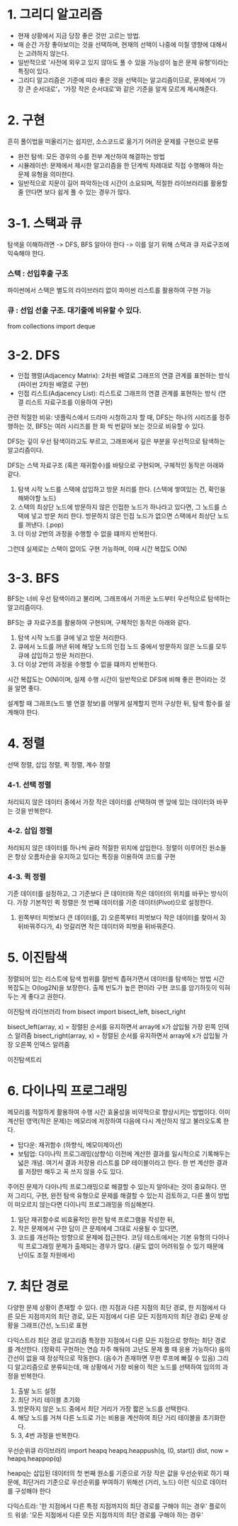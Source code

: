 # 1. 그리디 알고리즘
- 현재 상황에서 지금 당장 좋은 것만 고르는 방법.
- 매 순간 가장 좋아보이는 것을 선택하며, 현재의 선택이 나중에 미칠 영향에 대해서는 고려하지 않는다. 
- 일반적으로 '사전에 외우고 있지 않아도 풀 수 있을 가능성이 높은 문제 유형’이라는 특징이 있다.
- 그리디 알고리즘은 기준에 따라 좋은 것을 선택히는 알고리즘이므로, 문제에서 ‘가장 큰 순서대로’，‘가장 작은 순서대로’와 같은 기준을 알게 모르게 제시해준다. 

# 2. 구현
흔히 풀이법을 떠올리기는 쉽지만, 소스코드로 옮기기 어려운 문제를 구현으로 분류
- 완전 탐색: 모든 경우의 수를 전부 계산하여 해결하는 방법
- 시뮬레이션: 문제에서 제시한 알고리즘을 한 단계씩 차례대로 직접 수행해야 하는 문제 유형을 의미한다.
- 일반적으로 지문이 길어 파악하는데 시간이 소요되며, 적절한 라이브러리를 활용할 줄 안다면 보다 쉽게 풀 수 있는 경우가 많다.

# 3-1. 스택과 큐
탐색을 이해하려면 -> DFS, BFS 알아야 한다 -> 이를 알기 위해 스택과 큐 자료구조에 익숙해야 한다.
### 스택 : 선입후출 구조
파이썬에서 스택은 별도의 라이브러리 없이 파이썬 리스트를 활용하여 구현 가능

### 큐 : 선입 선출 구조. 대기줄에 비유할 수 있다.
from collections import deque

# 3-2. DFS
- 인접 행렬(Adjacency Matrix): 2차원 배열로 그래프의 연결 관계를 표현하는 방식 (파이썬 2차원 배열로 구현)
- 인접 리스트(Adjacency List): 리스트로 그래프의 연결 관계를 표현하는 방식 (연결 리스트 자료구조를 이용하여 구현)

관련 적절한 비유: 넷플릭스에서 드라마 시청하고자 할 때, DFS는 하나의 시리즈를 정주행하는 것, BFS는 여러 시리즈를 한 화 씩 번갈아 보는 것으로 비유할 수 있다.

DFS는 깊이 우선 탐색이라고도 부르고, 그래프에서 깊은 부분을 우선적으로 탐색하는 알고리즘이다.

DFS는 스택 자료구조 (혹은 재귀함수)를 바탕으로 구현되며, 구체적인 동작은 아래와 같다.
1. 탐색 시작 노드를 스택에 삽입하고 방문 처리를 한다. (스택에 쌓여있는 건, 확인을 해봐야할 노드)
2. 스택의 최상단 노드에 방문하지 않은 인접한 노드가 하나라고 있다면, 그 노드를 스택에 넣고 방문 처리 한다. 방문하지 않은 인접 노드가 없으면 스택에서 최상단 노드를 꺼낸다. (.pop)
3. 더 이상 2번의 과정을 수행할 수 없을 떄까지 반복한다.

그런데 실제로는 스택이 없이도 구현 가능하며, 이때 시간 복잡도 O(N)

# 3-3. BFS
BFS는 너비 우선 탐색이라고 불리며, 그래프에서 가까운 노드부터 우선적으로 탐색하는 알고리즘이다.

BFS는 큐 자료구조를 활용하여 구현되며, 구체적인 동작은 아래와 같다.
1. 탐색 시작 노드를 큐에 넣고 방문 처리한다.
2. 큐에서 노드를 꺼낸 뒤에 해당 노드의 인접 노드 중에서 방문하지 않은 노드를 모두 큐에 삽입하고 방문 처리한다.
3. 더 이상 2번의 과정을 수행할 수 없을 떄까지 반복한다.

시간 복잡도는 O(N)이며, 실제 수행 시간이 일반적으로 DFS에 비해 좋은 편이라는 것을 알면 좋다.

설계할 때 그래프(노드 별 연결 정보)를 어떻게 설계할지 먼저 구상한 뒤, 탐색 함수를 설계해야 한다.

# 4. 정렬
선택 정렬, 삽입 정렬, 퀵 정렬, 계수 정렬

### 4-1. 선택 정렬
처리되지 않은 데이터 중에서 가장 작은 데이터를 선택하여 맨 앞에 있는 데이터와 바꾸는 것을 반복한다.

### 4-2. 삽입 정렬
처리되지 않은 데이터를 하나씩 골라 적절한 위치에 삽입한다.
정렬이 이루어진 원소들은 항상 오름차순을 유지하고 있다는 특징을 이용하여 코드를 구현

### 4-3. 퀵 정렬
기준 데이터를 설정하고, 그 기준보다 큰 데이터와 작은 데이터의 위치를 바꾸는 방식이다.
가장 기본적인 퀵 정렬은 첫 번째 데이터를 기준 데이터(Pivot)으로 설정한다.
1) 왼쪽부터 피벗보다 큰 데이터를, 2) 오른쪽부터 피벗보다 작은 데이터를 찾아서 3) 뒤바꿔주다가, 4) 엇갈리면 작은 데이터와 피벗을 뒤바꿔준다.

# 5. 이진탐색
정렬되어 있는 리스트에 탐색 범위를 절반씩 좁혀가면서 데이터를 탐색하는 방법
시간 복잡도는 O(log2N)을 보장한다.
출제 빈도가 높은 편이라 구현 코드를 암기하듯이 익혀두는 게 좋다고 권한다.

이진탐색 라이브러리
from bisect import bisect_left, bisect_right

bisect_left(array, x) = 정렬된 순서를 유지하면서 array에 x가 삽입될 가장 왼쪽 인덱스 알려줌
bisect_right(array, x) = 정렬된 순서를 유지하면서 array에 x가 삽입될 가장 오른쪽 인덱스 알려줌

이진탐색트리

# 6. 다이나믹 프로그래밍
메모리를 적절하게 활용하여 수행 시간 효율성을 비약적으로 향상시키는 방법이다. 이미 계산된 영역(작은 문제)는 메모리에 저장하여 다음에 다시 계산하지 않고 불러오도록 한다.

- 탑다운: 재귀함수 (하향식, 메모이제이션)
- 보텀업: 다이나믹 프로그래밍(상향식)
이전에 계산한 결과를 일시적으로 기록해두는 넓은 개념. 여기서 결과 저장용 리스트를 DP 테이블이라고 한다.
한 번 계산한 결과를 저장만 해두고 꼭 쓰지 않을 수도 있다.

주어진 문제가 다이나믹 프로그래밍으로 해결할 수 있는지 알아내는 것이 중요하다.
먼저 그리디, 구현, 완전 탐색 유형으로 문제를 해결할 수 있는지 검토하고, 다른 풀이 방법이 떠오르지 않는다면 다이나믹 프로그래밍을 의심해본다.
1. 일단 재귀함수로 비효율적인 완전 탐색 프로그램을 작성한 뒤, 
2. 작은 문제에서 구한 답이 큰 문제에세 그대로 사용될 수 있다면, 
3. 코드를 개선하는 방향으로 문제에 접근한다.
코딩 테스트에서는 기본 유형의 다이나믹 프로그래밍 문제가 출제되는 경우가 많다. (끝도 없이 어려워질 수 있기 때문에 난이도 조절 차원에서)

# 7. 최단 경로
다양한 문제 상황이 존재할 수 있다. (한 지점과 다른 지점의 최단 경로, 한 지점에서 다른 모든 지점까지의 최단 경로, 모든 지점에서 다른 모든 지점까지의 최단 경로)
문제 상황을 그래프(간선, 노드)로 표현

다익스트라 최단 경로 알고리즘
특정한 지점에서 다른 모든 지점으로 향하는 최단 경로를 계산한다. (정확히 구현하는 연습 자주 해둬야 고난도 문제 풀 때 응용 가능하다)
음의 간선이 없을 때 정상적으로 작동한다. (음수가 존재하면 무한 루프에 빠질 수 있음) 
그리디 알고리즘으로 분류되는데, 매 상황에서 가장 비용이 적은 노드를 선택하여 임의의 과정을 반복한다.
1. 출발 노드 설정
2. 최단 거리 테이블 초기화
3. 방문하지 않은 노드 중에서 최단 거리가 가장 짧은 노드를 선택한다.
4. 해당 노드를 거쳐 다른 노드로 가는 비용을 계산하여 최단 거리 테이블을 초기화한다.
5. 3, 4번 과정을 반복한다.

우선순위큐 라이브러리
import heapq
heapq.heappush(q, (0, start))
dist, now = heapq.heappop(q)

heapq는 삽입된 데이터의 첫 번째 원소를 기준으로 가장 작은 값을 우선순위로 하기 때문에, 
최단거리 기준으로 우선순위를 부여하기 위해선 (거리, 노드) 이런 식으로 데이터를 구성해야 한다

다익스트라: '한 지점에서 다른 특정 지점까지의 최단 경로를 구해야 히는 경우'
플로이드 워셜: '모든 지점에서 다른 모든 지점까지의 최단 경로를 구해야 하는 경우'